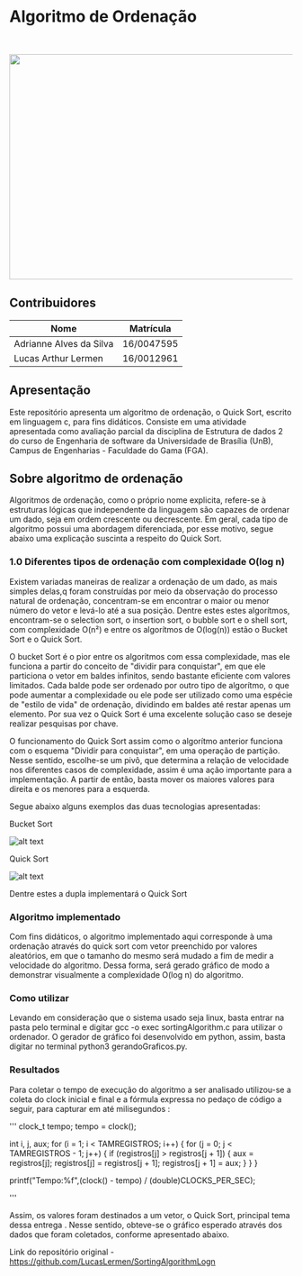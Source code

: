 <h1>Algoritmo de Ordenação</h4> <br>
<p align="center">    
    <img src="http://www.editoradobrasil.com.br:81/blog-da-gabi/wp-content/uploads/2015/02/PJBM9071.jpg" width=700 height=400>
</p>

## Contribuidores
| Nome	| Matrícula	|
|--|--|
| Adrianne Alves da Silva | 16/0047595 |
| Lucas Arthur Lermen | 16/0012961 |


## Apresentação

Este repositório apresenta um algoritmo de ordenação, o Quick Sort, escrito em linguagem c, para fins didáticos. Consiste em uma atividade apresentada como avaliação parcial da disciplina de Estrutura de dados 2 do curso de Engenharia de software da Universidade de Brasília (UnB), Campus de Engenharias - Faculdade do Gama (FGA).

## Sobre algoritmo de ordenação

Algoritmos de ordenação, como o próprio nome explicita, refere-se à estruturas lógicas que independente da linguagem são capazes de ordenar um dado, seja em ordem crescente ou decrescente. Em geral, cada tipo de algoritmo possui uma abordagem diferenciada, por esse motivo, segue abaixo uma explicação suscinta a respeito do Quick Sort.


### 1.0 Diferentes tipos de ordenação com complexidade O(log n)

Existem variadas maneiras de realizar a ordenação de um dado, as mais simples delas,q foram construídas por meio da observação do processo natural de ordenação, concentram-se em encontrar o maior ou menor número do vetor e levá-lo até a sua posição. Dentre estes estes algorítmos, encontram-se o selection sort, o insertion sort, o bubble sort e o shell sort, com complexidade O(n²) e entre os algorítmos de O(log(n)) estão o Bucket Sort e o Quick Sort.

O bucket Sort é o pior entre os algoritmos com essa complexidade, mas ele funciona a partir do conceito de "dividir para conquistar", em que ele particiona o vetor em baldes infinitos, sendo bastante eficiente com valores limitados. Cada balde pode ser ordenado por outro tipo de algorítmo, o que pode aumentar a complexidade ou ele pode ser utilizado como uma espécie de "estilo de vida" de ordenação, dividindo em baldes até restar apenas um elemento. Por sua vez o Quick Sort é uma excelente solução caso se deseje realizar pesquisas por chave.

O funcionamento do Quick Sort assim como o algorítmo anterior funciona com o esquema "Dividir para conquistar",  em uma operação de partição. Nesse sentido, escolhe-se um pivô, que determina a relação de velocidade nos diferentes casos de complexidade, assim é uma ação importante para a implementação. A partir de então, basta mover os maiores valores para direita e os menores para a esquerda.

Segue abaixo alguns exemplos das duas tecnologias apresentadas:

Bucket Sort

![alt text](https://i.makeagif.com/media/9-09-2015/ihq367.gif)

Quick Sort

![alt text](https://upload.wikimedia.org/wikipedia/commons/9/9c/Quicksort-example.gif)

Dentre estes a dupla implementará o Quick Sort

### Algoritmo implementado

Com fins didáticos, o algoritmo implementado aqui corresponde à uma ordenação através do quick sort com vetor preenchido por valores aleatórios, em que o tamanho do mesmo será mudado a fim de medir a velocidade do algoritmo. Dessa forma, será gerado gráfico de modo a demonstrar visualmente a complexidade O(log n) do algoritmo.

### Como utilizar

Levando em consideração que o sistema usado seja linux, basta entrar na pasta pelo terminal e digitar gcc -o exec sortingAlgorithm.c para utilizar o ordenador. O gerador de gráfico foi desenvolvido em python, assim, basta digitar no terminal python3 gerandoGraficos.py.

### Resultados

Para coletar o tempo de execução do algoritmo a ser analisado utilizou-se a coleta do clock inicial e final e a fórmula expressa no pedaço de código a seguir, para capturar em até milisegundos :

'''
clock_t tempo;
	tempo = clock();

  int i, j, aux;
  for (i = 1; i < TAMREGISTROS; i++) {
    for (j = 0; j < TAMREGISTROS - 1; j++) {
      if (registros[j] > registros[j + 1]) {
        aux = registros[j];
        registros[j] = registros[j + 1];
        registros[j + 1] = aux;
      }
    }
  }

  printf("Tempo:%f",(clock() - tempo) / (double)CLOCKS_PER_SEC);

'''

Assim, os valores foram destinados a um vetor, o Quick Sort, principal tema dessa entrega . Nesse sentido, obteve-se o gráfico esperado através dos dados que foram coletados, conforme apresentado abaixo.

Link do repositório original - https://github.com/LucasLermen/SortingAlgorithmLogn
